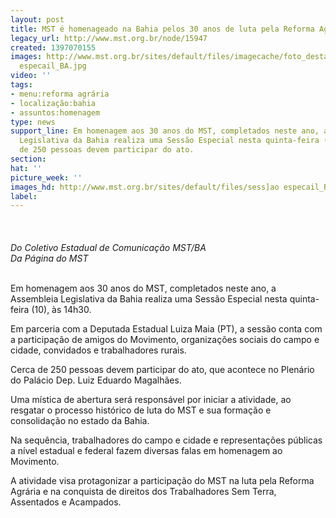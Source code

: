 ```yaml
---
layout: post
title: MST é homenageado na Bahia pelos 30 anos de luta pela Reforma Agrária
legacy_url: http://www.mst.org.br/node/15947
created: 1397070155
images: http://www.mst.org.br/sites/default/files/imagecache/foto_destaque/sess]ao
  especail_BA.jpg
video: ''
tags:
- menu:reforma agrária
- localização:bahia
- assuntos:homenagem
type: news
support_line: Em homenagem aos 30 anos do MST, completados neste ano, a Assembleia
  Legislativa da Bahia realiza uma Sessão Especial nesta quinta-feira (10), às 14h30.&nbsp;Cerca
  de 250 pessoas devem participar do ato.
section: 
hat: ''
picture_week: ''
images_hd: http://www.mst.org.br/sites/default/files/sess]ao especail_BA.jpg
label: 
---
```

<p class="MsoNormal"><span>&nbsp;<img style="margin: 10px;" src="http://www.mst.org.br/sites/default/files/sess%5Dao%20especail_BA_1.jpg" alt=""></span></p><p class="MsoNormal"><em><span>Do Coletivo Estadual de Comunicação MST/BA<br>Da Página do MST</span></em><span>&nbsp;</span></p><p class="MsoNormal"><span><br>Em homenagem aos 30 anos do MST, completados neste ano, a Assembleia Legislativa da Bahia realiza uma Sessão Especial nesta quinta-feira (10), às 14h30.</span></p><p class="MsoNormal"><span>Em parceria com a Deputada Estadual Luiza Maia (PT), a sessão conta com a participação de amigos do Movimento, organizações sociais do campo e cidade, convidados e trabalhadores rurais.</span></p><p class="MsoNormal"><span>Cerca de 250 pessoas devem participar do ato, que acontece no Plenário do Palácio Dep. Luiz Eduardo Magalhães.</span></p><p class="MsoNormal">Uma mística de abertura será responsável por iniciar a atividade, ao resgatar o processo histórico de luta do MST e sua formação e consolidação no estado da Bahia.</p><p class="MsoNormal"><span>Na sequência, trabalhadores do campo e cidade e representações públicas a nível estadual e federal fazem diversas falas em homenagem ao Movimento.</span></p><p><span>A atividade visa protagonizar a participação do MST na luta pela Reforma Agrária e na conquista de direitos dos Trabalhadores Sem Terra, Assentados e Acampados.</span></p><p class="MsoNormal">&nbsp;</p><p class="MsoNormal"><span>&nbsp;</span></p>

